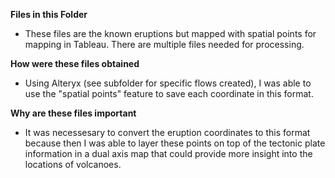 **Files in this Folder**

* These files are the known eruptions but mapped with spatial points for mapping in Tableau. There are multiple files needed for processing. 

**How were these files obtained**

* Using Alteryx (see subfolder for specific flows created), I was able to use the "spatial points" feature to save each coordinate in this format.

**Why are these files important**

* It was necessesary to convert the eruption coordinates to this format because then I was able to layer these points on top of the tectonic plate information in a dual axis map that could provide more insight into the locations of volcanoes.
